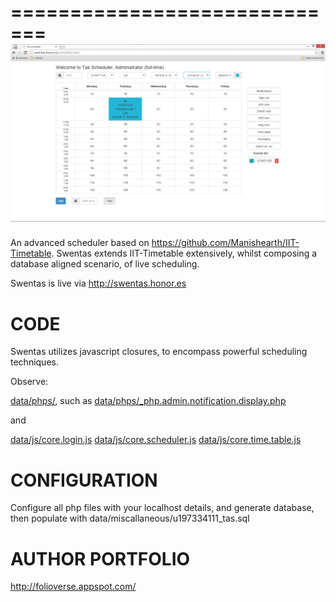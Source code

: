 =============================
![Alt text](https://github.com/JordanMicahBennett/RWS_SQUARED-RANDOMLY-WRITTEN-STUDENT-SUBMISSIONS/blob/master/source-code/RWS%202%20-%20%7B'Swentas',%20Swen3165%20Task%20Scheduler;%20An%20Advanced%20Time%20Table%20Scheduler%7D/CODE/data/images/captures/0.png?raw=true "default page")
=============================


An advanced scheduler based on https://github.com/Manishearth/IIT-Timetable.
Swentas extends IIT-Timetable extensively, whilst composing a database aligned scenario, of live scheduling.

Swentas is live via http://swentas.honor.es




CODE
=============================
Swentas utilizes javascript closures, to encompass powerful scheduling techniques.

Observe:

[data/phps/<modules>](https://github.com/JordanMicahBennett/RWS_SQUARED-RANDOMLY-WRITTEN-STUDENT-SUBMISSIONS/blob/master/source-code/RWS%202%20-%20%7B'Swentas'%2C%20Swen3165%20Task%20Scheduler%3B%20An%20Advanced%20Time%20Table%20Scheduler%7D/CODE/data/phps/), such as [data/phps/_php.admin.notification.display.php](https://github.com/JordanMicahBennett/RWS_SQUARED-RANDOMLY-WRITTEN-STUDENT-SUBMISSIONS/blob/master/source-code/RWS%202%20-%20%7B'Swentas'%2C%20Swen3165%20Task%20Scheduler%3B%20An%20Advanced%20Time%20Table%20Scheduler%7D/CODE/data/phps/_php.admin.notification.display.php)

and

[data/js/core.login.js](https://github.com/JordanMicahBennett/RWS_SQUARED-RANDOMLY-WRITTEN-STUDENT-SUBMISSIONS/blob/master/source-code/RWS%202%20-%20%7B'Swentas'%2C%20Swen3165%20Task%20Scheduler%3B%20An%20Advanced%20Time%20Table%20Scheduler%7D/CODE/data/js/core.login.js)
[data/js/core.scheduler.js](https://github.com/JordanMicahBennett/RWS_SQUARED-RANDOMLY-WRITTEN-STUDENT-SUBMISSIONS/blob/master/source-code/RWS%202%20-%20%7B'Swentas'%2C%20Swen3165%20Task%20Scheduler%3B%20An%20Advanced%20Time%20Table%20Scheduler%7D/CODE/data/js/core.scheduler.login.js)
[data/js/core.time.table.js](https://github.com/JordanMicahBennett/RWS_SQUARED-RANDOMLY-WRITTEN-STUDENT-SUBMISSIONS/blob/master/source-code/RWS%202%20-%20%7B'Swentas'%2C%20Swen3165%20Task%20Scheduler%3B%20An%20Advanced%20Time%20Table%20Scheduler%7D/CODE/data/js/core.time.table.js)







CONFIGURATION
=============================
Configure all php files with your localhost details, and generate database, then populate with data/miscallaneous/u197334111_tas.sql






AUTHOR PORTFOLIO
=============================
http://folioverse.appspot.com/
